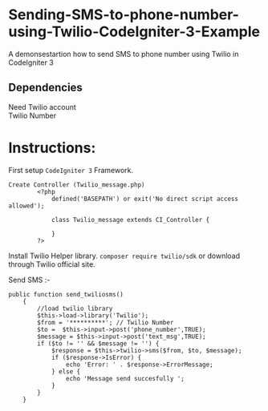 # Sending-SMS-to-phone-number-using-Twilio-CodeIgniter-3-Example

A demonsestartion how to send SMS to phone number using Twilio in CodeIgniter 3

## Dependencies

Need Twilio account  
Twilio Number


# Instructions:

First setup ``CodeIgniter 3`` Framework.
```
Create Controller (Twilio_message.php) 
		<?php 
			defined('BASEPATH') or exit('No direct script access allowed'); 

			class Twilio_message extends CI_Controller { 
				
			} 
		?> 
```
Install Twilio Helper library. ``` composer require twilio/sdk ``` or download through Twilio official site.

Send SMS :-
```
public function send_twiliosms()
	{
		//load twilio library
		$this->load->library('Twilio');
		$from = '**********'; // Twilio Number
		$to =  $this->input->post('phone_number',TRUE);
		$message = $this->input->post('text_msg',TRUE);
		if ($to != '' && $message != '') {
			$response = $this->twilio->sms($from, $to, $message);
			if ($response->IsError) {
				echo 'Error: ' . $response->ErrorMessage;
			} else {
				echo 'Message send succesfully ';
			}
		}
	}
	
